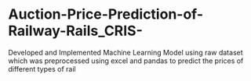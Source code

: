 # Auction-Price-Prediction-of-Railway-Rails_CRIS-
Developed and Implemented Machine Learning Model using raw dataset which was preprocessed using excel and pandas to predict the prices of different types of rail
